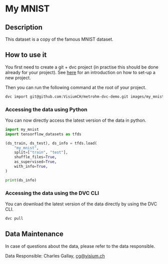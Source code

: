 # My MNIST

## Description

This dataset is a copy of the famous MNIST dataset.


## How to use it

You first need to create a git + dvc project (in practise this should be done already for your project). See [here](https://github.com/VisiumCH/metrohm-dvc-demo) for an introduction on how to set-up a new project.


Then you can run the following command at the root of your project.

```bash
dvc import git@github.com:VisiumCH/metrohm-dvc-demo.git images/my_mnist
```
### Accessing the data using Python
You can now directly access the latest version of the data in python.

```python
import my_mnist
import tensorflow_datasets as tfds

(ds_train, ds_test), ds_info = tfds.load(
    "my_mnist",
    split=["train", "test"],
    shuffle_files=True,
    as_supervised=True,
    with_info=True,
)

print(ds_info)
```

### Accessing the data using the DVC CLI
You can download the latest version of the data directly by using the DVC CLI.
```bash
dvc pull
```

## Data Maintenance
In case of questions about the data, please refer to the data responsible.

Data Responsible: Charles Gallay, cg@visium.ch
